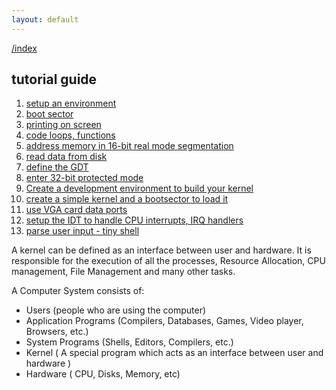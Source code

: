```yaml
---
layout: default
---
```

[/index](./)

## tutorial guide

1. [setup an environment](/bios/intro.md)
2. [boot sector](/bios/bootsec.md)
3. [printing on screen](/bios/printsec.md)
4. [code loops, functions](/bios/codesec.md)
5. [address memory in 16-bit real mode segmentation](/bios/addressec.md)
6. [read data from disk](/bios/readsec.md)
7. [define the GDT](/bios/gdt.md)
8. [enter 32-bit protected mode](/bios/pm.md)
9. [Create a development environment to build your kernel](/bios/env.md)
10. [create a simple kernel and a bootsector to load it](/bios/kernel.md)
11. [use VGA card data ports](/bios/vga.md)
12. [setup the IDT to handle CPU interrupts, IRQ handlers](/bios/idt.md)
13. [parse user input - tiny shell](/bios/shell.md)

A kernel can be defined as an interface between user and hardware. It is responsible for the execution of all the processes, Resource Allocation, CPU management, File Management and many other tasks.

A Computer System consists of:

- Users (people who are using the computer)
- Application Programs (Compilers, Databases, Games, Video player, Browsers, etc.)
- System Programs (Shells, Editors, Compilers, etc.)
- Kernel ( A special program which acts as an interface between user and hardware )
- Hardware ( CPU, Disks, Memory, etc)